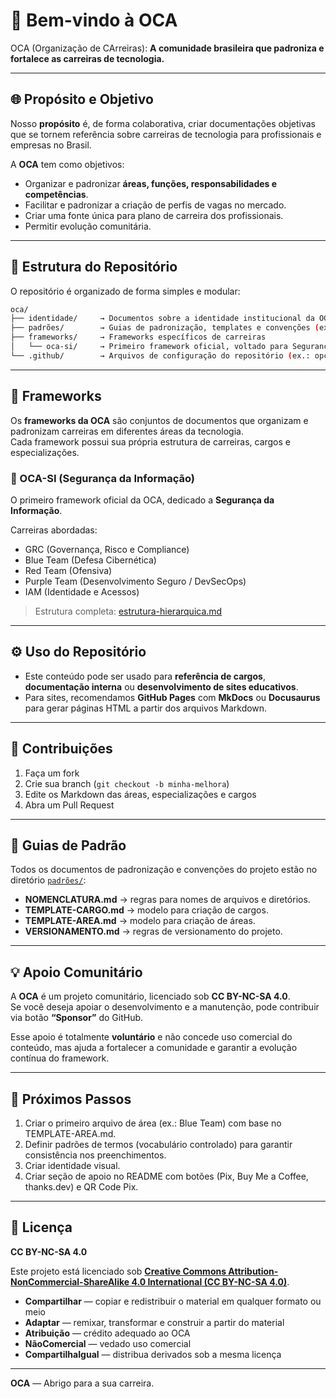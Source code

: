 # 📌 Bem-vindo à OCA  

OCA (Organização de CArreiras): **A comunidade brasileira que padroniza e fortalece as carreiras de tecnologia.**  

---

## 🌐 Propósito e Objetivo

Nosso **propósito** é, de forma colaborativa, criar documentações objetivas que se tornem referência sobre carreiras de tecnologia para profissionais e empresas no Brasil.

A **OCA** tem como objetivos:

- Organizar e padronizar **áreas, funções, responsabilidades e competências**.  
- Facilitar e padronizar a criação de perfis de vagas no mercado.  
- Criar uma fonte única para plano de carreira dos profissionais.  
- Permitir evolução comunitária.  

---

## 🧭 Estrutura do Repositório

O repositório é organizado de forma simples e modular:  

```bash
oca/
├── identidade/     → Documentos sobre a identidade institucional da OCA (ex.: visão, slogan, branding)
├── padrões/        → Guias de padronização, templates e convenções (ex.: nomenclatura, versionamento)
├── frameworks/     → Frameworks específicos de carreiras
│   └── oca-si/     → Primeiro framework oficial, voltado para Segurança da Informação
└── .github/        → Arquivos de configuração do repositório (ex.: opções de patrocínio)
```

---

## 📌 Frameworks

Os **frameworks da OCA** são conjuntos de documentos que organizam e padronizam carreiras em diferentes áreas da tecnologia.  
Cada framework possui sua própria estrutura de carreiras, cargos e especializações.  

### 🔹 OCA-SI (Segurança da Informação)

O primeiro framework oficial da OCA, dedicado a **Segurança da Informação**.  

Carreiras abordadas:
- GRC (Governança, Risco e Compliance)  
- Blue Team (Defesa Cibernética)  
- Red Team (Ofensiva)  
- Purple Team (Desenvolvimento Seguro / DevSecOps)  
- IAM (Identidade e Acessos)  

> Estrutura completa: [estrutura-hierarquica.md](./frameworks/oca-si/estrutura-hierarquica.md)  

---

## ⚙️ Uso do Repositório

- Este conteúdo pode ser usado para **referência de cargos**, **documentação interna** ou **desenvolvimento de sites educativos**.  
- Para sites, recomendamos **GitHub Pages** com **MkDocs** ou **Docusaurus** para gerar páginas HTML a partir dos arquivos Markdown.  

---

## 📌 Contribuições

1. Faça um fork  
2. Crie sua branch (`git checkout -b minha-melhora`)  
3. Edite os Markdown das áreas, especializações e cargos  
4. Abra um Pull Request  

---

## 📖 Guias de Padrão

Todos os documentos de padronização e convenções do projeto estão no diretório [`padrões/`](./padrões):  

- **NOMENCLATURA.md** → regras para nomes de arquivos e diretórios.  
- **TEMPLATE-CARGO.md** → modelo para criação de cargos.  
- **TEMPLATE-AREA.md** → modelo para criação de áreas.  
- **VERSIONAMENTO.md** → regras de versionamento do projeto.  

---

## 💡 Apoio Comunitário

A **OCA** é um projeto comunitário, licenciado sob **CC BY-NC-SA 4.0**.  
Se você deseja apoiar o desenvolvimento e a manutenção, pode contribuir via botão **“Sponsor”** do GitHub.  

Esse apoio é totalmente **voluntário** e não concede uso comercial do conteúdo, mas ajuda a fortalecer a comunidade e garantir a evolução contínua do framework.  

---

## 📌 Próximos Passos

1. Criar o primeiro arquivo de área (ex.: Blue Team) com base no TEMPLATE-AREA.md.  
2. Definir padrões de termos (vocabulário controlado) para garantir consistência nos preenchimentos.  
3. Criar identidade visual.  
4. Criar seção de apoio no README com botões (Pix, Buy Me a Coffee, thanks.dev) e QR Code Pix.  

---

## 📝 Licença 
**CC BY-NC-SA 4.0**  

Este projeto está licenciado sob **[Creative Commons Attribution-NonCommercial-ShareAlike 4.0 International (CC BY-NC-SA 4.0)](https://creativecommons.org/licenses/by-nc-sa/4.0/)**.  

- **Compartilhar** — copiar e redistribuir o material em qualquer formato ou meio  
- **Adaptar** — remixar, transformar e construir a partir do material  
- **Atribuição** — crédito adequado ao OCA  
- **NãoComercial** — vedado uso comercial  
- **CompartilhaIgual** — distribua derivados sob a mesma licença  

---

**OCA** — Abrigo para a sua carreira.  
